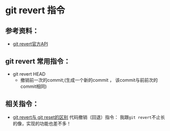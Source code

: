 # git revert 指令

## 参考资料：
* [git revert官方API](https://git-scm.com/docs/git-revert)


## git revert 常用指令：
* git revert HEAD
	* 撤销前一次的commit;(生成一个新的commit ， 该commit与前前次的commit相同)


## 相关指令：
* [git revert与 git reset的区别](https://github.com/wteam-xq/testGit/blob/master/learn_log/git_reset.md) 代码撤销（回退）指令： 我跟`git revert`不止长的像，实现的功能也差不多！
